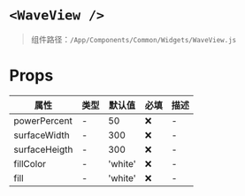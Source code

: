# `<WaveView />`

> 组件路径：`/App/Components/Common/Widgets/WaveView.js`

# Props

| 属性          | 类型 | 默认值  | 必填 | 描述 |
| ------------- | ---- | ------- | ---- | ---- |
| powerPercent  | -    | 50      | ❌   | -    |
| surfaceWidth  | -    | 300     | ❌   | -    |
| surfaceHeigth | -    | 300     | ❌   | -    |
| fillColor     | -    | 'white' | ❌   | -    |
| fill          | -    | 'white' | ❌   | -    |

